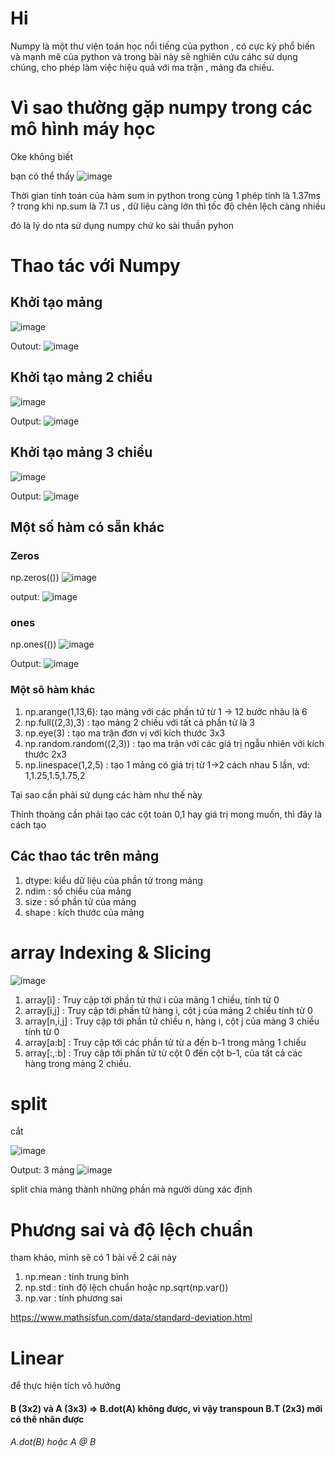 # Hi
Numpy là một thư viện  toán học nổi tiếng của python , có cực kỳ phổ biến và mạnh mẽ của python và trong bài này sẽ nghiên cứu cáhc sử dụng chúng, cho phép làm việc hiệu quả với ma trận , mảng đa chiều.

# Vì sao thường gặp numpy trong các mô hình máy học 
Oke không biết

bạn có thể thấy
![image](https://user-images.githubusercontent.com/65381453/128995621-a4efccd0-68b7-4461-9299-f2f7215928dd.png)

Thời gian tính toán của hàm sum in python trong cùng 1 phép tính là 1.37ms ? trong khi np.sum là 7.1 us , dữ liệu càng lớn thì tốc độ chên lệch càng nhiều

đó là lý do nta sử dụng numpy chứ ko sài thuần pyhon

# Thao tác với Numpy
## Khởi tạo mảng
![image](https://user-images.githubusercontent.com/65381453/128968686-d8425eaf-4ba1-478c-bbc7-f97877ec5dc3.png)

Outout:
![image](https://user-images.githubusercontent.com/65381453/128968728-0343a857-599e-4a99-a163-81eaba7c9575.png)
## Khởi tạo mảng 2 chiều
![image](https://user-images.githubusercontent.com/65381453/128968964-61f538e9-b596-455a-9dbc-b212f5f8283b.png)

Output:
![image](https://user-images.githubusercontent.com/65381453/128968989-4dfbda4e-e745-486b-a85e-5b0303574f67.png)
## Khởi tạo mảng 3 chiều
![image](https://user-images.githubusercontent.com/65381453/128969774-58a18a29-c08f-4e68-a8e6-857e2a6312fa.png)

Output:
![image](https://user-images.githubusercontent.com/65381453/128969802-4c82040a-2af2-4474-9341-b2f710bcaa2b.png)
## Một số hàm có sẵn khác
### Zeros
np.zeros(())
![image](https://user-images.githubusercontent.com/65381453/128970184-7b17624c-2cde-4669-8379-ff357b5a7d1e.png)

output:
![image](https://user-images.githubusercontent.com/65381453/128970209-70fdba04-5f8b-4020-a07f-6be634da8d6b.png)
### ones 
np.ones(())
![image](https://user-images.githubusercontent.com/65381453/128971232-07ac8131-6b26-42f1-960c-b0fa5376d66c.png)

Output:
![image](https://user-images.githubusercontent.com/65381453/128971272-d0cdc080-62eb-4d48-a240-27676d48b732.png)

### Một sô hàm khác
1. np.arange(1,13,6): tạo mảng với các phần tử từ 1 -> 12 bước nhảu là 6
2. np.full((2,3),3) : tạo mảng 2 chiều với tất cả phần tử là 3
3. np.eye(3) : tạo ma trận đơn vị với kích thước 3x3
4. np.random.random((2,3)) : tạo ma trận với các giá trị ngẫu nhiên với kích thước 2x3
5. np.linespace(1,2,5) : tạo 1 mảng có giá trị từ 1->2 cách nhau 5 lần, vd: 1,1.25,1.5,1.75,2

Tại sao cần phải sử dụng các hàm như thế này

Thỉnh thoảng cần phải tạo các cột toàn 0,1 hay giá trị mong muốn, thì đây là cách tạo

## Các thao tác trên mảng
1. dtype: kiểu dữ liệu của phần tử trong mảng
2. ndim : số chiều của mảng
3. size : số phần tử của mảng
4. shape : kích thước của mảng

# array Indexing & Slicing

![image](https://user-images.githubusercontent.com/65381453/128976688-d523ba48-b530-4e4e-a7d5-7fe384e42e29.png)

1. array[i] : Truy cập tới phần tử thứ i của mảng 1 chiều, tính từ 0
2. array[i,j] : Truy cập tới phần tử hàng i, cột j của mảng 2 chiều tính từ 0
3. array[n,i,j] : Truy cập tới phần tử chiều n, hàng i, cột j của mảng 3 chiều tính từ 0
4. array[a:b] : Truy cập tới các phần tử từ a đến b-1 trong mảng 1 chiều
5. array[:,:b] : Truy cập tới phần tử từ cột 0 đến cột b-1, của tất cả các hàng trong mảng 2 chiều.

# split 
cắt 

![image](https://user-images.githubusercontent.com/65381453/128988838-e78cd5e1-c96f-4d60-8f4c-eb41583c7538.png)

Output: 3 mảng
![image](https://user-images.githubusercontent.com/65381453/128988870-e94b4e1b-e9f0-4517-a33e-b28c62637999.png)

split chia mảng thành những phần mà người dùng xác định

# Phương sai và độ lệch chuẩn

tham khảo, mình sẽ có 1 bài về 2 cái này

1. np.mean : tính trung bình
2. np.std : tính độ lệch chuẩn  hoặc np.sqrt(np.var()) 
3. np.var : tính phương sai

https://www.mathsisfun.com/data/standard-deviation.html
# Linear
để thực hiện tích vô hướng 
#### B (3x2) và A (3x3) => B.dot(A) không được, vì vậy transpoun B.T (2x3) mới có thể nhân được
*A.dot(B) hoặc A @ B*

